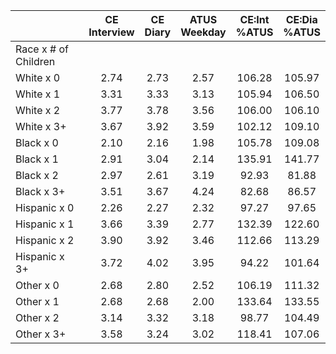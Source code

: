 
|                      | CE<br>Interview |  CE<br>Diary | ATUS<br>Weekday | CE:Int<br>%ATUS | CE:Dia<br>%ATUS |
| -------------------- | :----------: | :----------: | :----------: | :----------: | :----------: |
| Race x # of Children |              |              |              |              |              |
| White x 0            |         2.74 |         2.73 |         2.57 |       106.28 |       105.97 |
| White x 1            |         3.31 |         3.33 |         3.13 |       105.94 |       106.50 |
| White x 2            |         3.77 |         3.78 |         3.56 |       106.00 |       106.10 |
| White x 3+           |         3.67 |         3.92 |         3.59 |       102.12 |       109.10 |
| Black x 0            |         2.10 |         2.16 |         1.98 |       105.78 |       109.08 |
| Black x 1            |         2.91 |         3.04 |         2.14 |       135.91 |       141.77 |
| Black x 2            |         2.97 |         2.61 |         3.19 |        92.93 |        81.88 |
| Black x 3+           |         3.51 |         3.67 |         4.24 |        82.68 |        86.57 |
| Hispanic x 0         |         2.26 |         2.27 |         2.32 |        97.27 |        97.65 |
| Hispanic x 1         |         3.66 |         3.39 |         2.77 |       132.39 |       122.60 |
| Hispanic x 2         |         3.90 |         3.92 |         3.46 |       112.66 |       113.29 |
| Hispanic x 3+        |         3.72 |         4.02 |         3.95 |        94.22 |       101.64 |
| Other x 0            |         2.68 |         2.80 |         2.52 |       106.19 |       111.32 |
| Other x 1            |         2.68 |         2.68 |         2.00 |       133.64 |       133.55 |
| Other x 2            |         3.14 |         3.32 |         3.18 |        98.77 |       104.49 |
| Other x 3+           |         3.58 |         3.24 |         3.02 |       118.41 |       107.06 |

